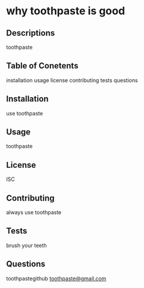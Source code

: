 # why toothpaste is good

  ## Descriptions
toothpaste

## Table of Conetents
installation
usage
license
contributing
tests
questions 

## Installation
use toothpaste

## Usage
toothpaste 

## License 
ISC

## Contributing
always use toothpaste

## Tests
brush your teeth

## Questions
toothpastegithub
toothpaste@gmail.com
